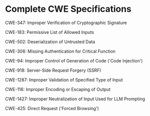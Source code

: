

# Complete CWE Specifications

CWE-347: Improper Verification of Cryptographic Signature

CWE-183: Permissive List of Allowed Inputs

CWE-502: Deserialization of Untrusted Data

CWE-306: Missing Authentication for Critical Function

CWE-94: Improper Control of Generation of Code ('Code Injection')

CWE-918: Server-Side Request Forgery (SSRF)

CWE-1287: Improper Validation of Specified Type of Input

CWE-116: Improper Encoding or Escaping of Output

CWE-1427: Improper Neutralization of Input Used for LLM Prompting

CWE-425: Direct Request ('Forced Browsing')